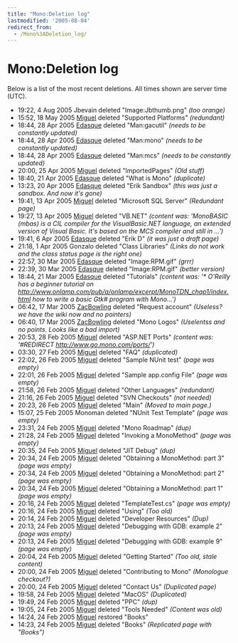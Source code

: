 ```yaml
---
title: "Mono:Deletion log"
lastmodified: '2005-08-04'
redirect_from:
  - /Mono%3ADeletion_log/
---
```


Mono:Deletion log
=================

Below is a list of the most recent deletions. All times shown are server time (UTC).

-   19:22, 4 Aug 2005 Jbevain deleted "Image:Jbthumb.png" *(too orange)*
-   15:52, 18 May 2005 [Miguel](/User:Miguel) deleted "Supported Platforms" *(redundant)*
-   18:44, 28 Apr 2005 [Edasque](/User:Edasque) deleted "Man:gacutil" *(needs to be constantly updated)*
-   18:44, 28 Apr 2005 [Edasque](/User:Edasque) deleted "Man:mono" *(needs to be constantly updated)*
-   18:44, 28 Apr 2005 [Edasque](/User:Edasque) deleted "Man:mcs" *(needs to be constantly updated)*
-   20:00, 25 Apr 2005 [Miguel](/User:Miguel) deleted "ImportedPages" *(Old stuff)*
-   18:40, 21 Apr 2005 [Edasque](/User:Edasque) deleted "What is Mono" *(duplicate)*
-   13:23, 20 Apr 2005 [Edasque](/User:Edasque) deleted "Erik Sandbox" *(this was just a sandbox. And now it's gone)*
-   19:41, 13 Apr 2005 [Miguel](/User:Miguel) deleted "Microsoft SQL Server" *(Redundant page)*
-   19:27, 13 Apr 2005 [Miguel](/User:Miguel) deleted "VB.NET" *(content was: 'MonoBASIC (mbas) is a CIL compiler for the VisualBasic.NET language, an extended version of Visual Basic. It's based on the MCS compiler and still in ...')*
-   19:41, 6 Apr 2005 [Edasque](/User:Edasque) deleted "Erik D" *(it was just a draft page)*
-   21:18, 1 Apr 2005 Gonzalo deleted "Class Libraries" *(Links do not work and the class status page is the right one)*
-   22:57, 30 Mar 2005 [Edasque](/User:Edasque) deleted "Image:RPM.gif" *(grrr)*
-   22:39, 30 Mar 2005 [Edasque](/User:Edasque) deleted "Image:RPM.gif" *(better version)*
-   18:44, 21 Mar 2005 [Edasque](/User:Edasque) deleted "Tutorials" *(content was: '\* O'Reilly has a beginner tutorial on <http://www.onlamp.com/pub/a/onlamp/excerpt/MonoTDN_chap1/index.html> how to write a basic Gtk# program with Mono...')*
-   06:42, 17 Mar 2005 [ZacBowling](/User:ZacBowling) deleted "Request account" *(Useless? we have the wiki now and no pointers)*
-   06:40, 17 Mar 2005 [ZacBowling](/User:ZacBowling) deleted "Mono Logos" *(Uselentss and no points. Looks like a bad import)*
-   20:53, 28 Feb 2005 [Miguel](/User:Miguel) deleted "ASP.NET Ports" *(content was: '#REDIRECT <http://www.go.mono.com/ports/>')*
-   03:30, 27 Feb 2005 [Miguel](/User:Miguel) deleted "FAQ" *(duplicated)*
-   22:02, 26 Feb 2005 [Miguel](/User:Miguel) deleted "Sample NUnit test" *(page was empty)*
-   22:01, 26 Feb 2005 [Miguel](/User:Miguel) deleted "Sample app.config File" *(page was empty)*
-   21:58, 26 Feb 2005 [Miguel](/User:Miguel) deleted "Other Languages" *(redundant)*
-   21:16, 26 Feb 2005 [Miguel](/User:Miguel) deleted "SVN Checkouts" *(not needed)*
-   20:23, 26 Feb 2005 [Miguel](/User:Miguel) deleted "Main" *(Moved to main page.)*
-   15:07, 25 Feb 2005 Monoman deleted "NUnit Test Template" *(page was empty)*
-   23:31, 24 Feb 2005 [Miguel](/User:Miguel) deleted "Mono Roadmap" *(dup)*
-   21:28, 24 Feb 2005 [Miguel](/User:Miguel) deleted "Invoking a MonoMethod" *(page was empty)*
-   20:35, 24 Feb 2005 [Miguel](/User:Miguel) deleted "JIT Debug" *(dup)*
-   20:34, 24 Feb 2005 [Miguel](/User:Miguel) deleted "Obtaining a MonoMethod: part 3" *(page was empty)*
-   20:34, 24 Feb 2005 [Miguel](/User:Miguel) deleted "Obtaining a MonoMethod: part 2" *(page was empty)*
-   20:34, 24 Feb 2005 [Miguel](/User:Miguel) deleted "Obtaining a MonoMethod: part 1" *(page was empty)*
-   20:16, 24 Feb 2005 [Miguel](/User:Miguel) deleted "TemplateTest.cs" *(page was empty)*
-   20:16, 24 Feb 2005 [Miguel](/User:Miguel) deleted "Using" *(Too old)*
-   20:14, 24 Feb 2005 [Miguel](/User:Miguel) deleted "Developer Resources" *(Dup)*
-   20:13, 24 Feb 2005 [Miguel](/User:Miguel) deleted "Debugging with GDB: example 2" *(page was empty)*
-   20:13, 24 Feb 2005 [Miguel](/User:Miguel) deleted "Debugging with GDB: example 9" *(page was empty)*
-   20:04, 24 Feb 2005 [Miguel](/User:Miguel) deleted "Getting Started" *(Too old, stale content)*
-   20:00, 24 Feb 2005 [Miguel](/User:Miguel) deleted "Contributing to Mono" *(Monologue checkout?)*
-   20:00, 24 Feb 2005 [Miguel](/User:Miguel) deleted "Contact Us" *(Duplicated page)*
-   19:58, 24 Feb 2005 [Miguel](/User:Miguel) deleted "MacOS" *(Duplicated)*
-   19:49, 24 Feb 2005 [Miguel](/User:Miguel) deleted "PPC" *(dup)*
-   19:05, 24 Feb 2005 [Miguel](/User:Miguel) deleted "Tools Needed" *(Content was old)*
-   14:24, 24 Feb 2005 [Miguel](/User:Miguel) restored "Books"
-   14:23, 24 Feb 2005 [Miguel](/User:Miguel) deleted "Books" *(Replicated page with "Books")*


